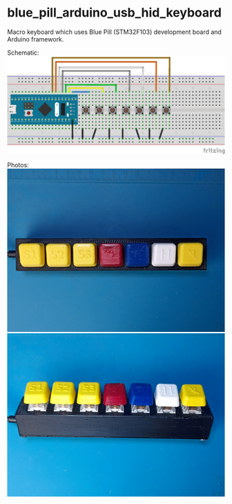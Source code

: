 # blue_pill_arduino_usb_hid_keyboard
Macro keyboard which uses Blue Pill (STM32F103) development board and Arduino framework.

Schematic:
![Schematic](https://github.com/ivanovp/blue_pill_arduino_usb_hid_keyboard/blob/main/hardware/blue_pill_arduino_usb_hid_keyboard_bb.png?raw=true)

Photos:
![Macro keyboard top](https://github.com/ivanovp/blue_pill_arduino_usb_hid_keyboard/blob/main/blue_pill_arduino_usb_hid_keyboard_top.jpg?raw=true)
![Macro keyboard](https://github.com/ivanovp/blue_pill_arduino_usb_hid_keyboard/blob/main/blue_pill_arduino_usb_hid_keyboard.jpg?raw=true)


